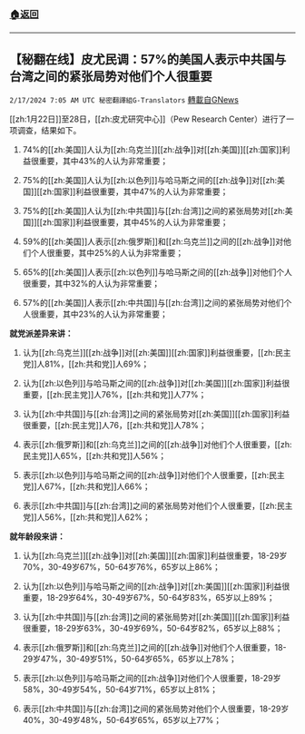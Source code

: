 ###  [:house:返回](README.md)
---


## 【秘翻在线】皮尤民调：57%的美国人表示中共国与台湾之间的紧张局势对他们个人很重要
`2/17/2024 7:05 AM UTC 秘密翻譯組G-Translators` [轉載自GNews](https://gnews.org/articles/2317949)

[[zh:1月22日]]至28日，[[zh:皮尤研究中心]]（Pew Research Center）进行了一项调查，结果如下。

1.  74%的[[zh:美国]]人认为[[zh:乌克兰]][[zh:战争]]对[[zh:美国]][[zh:国家]]利益很重要，其中43%的人认为非常重要；

2.  75%的[[zh:美国]]人认为[[zh:以色列]]与哈马斯之间的[[zh:战争]]对[[zh:美国]][[zh:国家]]利益很重要，其中47%的人认为非常重要；

3.  75%的[[zh:美国]]人认为[[zh:中共国]]与[[zh:台湾]]之间的紧张局势对[[zh:美国]][[zh:国家]]利益很重要，其中45%的人认为非常重要；

4.  59%的[[zh:美国]]人表示[[zh:俄罗斯]]和[[zh:乌克兰]]之间的[[zh:战争]]对他们个人很重要，其中25%的人认为非常重要；

5.  65%的[[zh:美国]]人表示[[zh:以色列]]与哈马斯之间的[[zh:战争]]对他们个人很重要，其中32%的人认为非常重要；

6.  57%的[[zh:美国]]人表示[[zh:中共国]]与[[zh:台湾]]之间的紧张局势对他们个人很重要，其中23%的人认为非常重要；

**就党派差异来讲：**

1.  认为[[zh:乌克兰]][[zh:战争]]对[[zh:美国]][[zh:国家]]利益很重要，[[zh:民主党]]人81%，[[zh:共和党]]人69%；

2.  认为[[zh:以色列]]与哈马斯之间的[[zh:战争]]对[[zh:美国]][[zh:国家]]利益很重要，[[zh:民主党]]人76%，[[zh:共和党]]人77%；

3.  认为[[zh:中共国]]与[[zh:台湾]]之间的紧张局势对[[zh:美国]][[zh:国家]]利益很重要，[[zh:民主党]]人76，[[zh:共和党]]人78%；

4.  表示[[zh:俄罗斯]]和[[zh:乌克兰]]之间的[[zh:战争]]对他们个人很重要，[[zh:民主党]]人65%，[[zh:共和党]]人56%；

5.  表示[[zh:以色列]]与哈马斯之间的[[zh:战争]]对他们个人很重要，[[zh:民主党]]人67%，[[zh:共和党]]人66%；

6.  表示[[zh:中共国]]与[[zh:台湾]]之间的紧张局势对他们个人很重要，[[zh:民主党]]人56%，[[zh:共和党]]人62%；

**就年龄段来讲：**

1.  认为[[zh:乌克兰]][[zh:战争]]对[[zh:美国]][[zh:国家]]利益很重要，18-29岁70%，30-49岁67%，50-64岁76%，65岁以上86%；

2.  认为[[zh:以色列]]与哈马斯之间的[[zh:战争]]对[[zh:美国]][[zh:国家]]利益很重要，18-29岁64%，30-49岁67%，50-64岁83%，65岁以上89%；

3.  认为[[zh:中共国]]与[[zh:台湾]]之间的紧张局势对[[zh:美国]][[zh:国家]]利益很重要，18-29岁63%，30-49岁69%，50-64岁82%，65岁以上88%；

4.  表示[[zh:俄罗斯]]和[[zh:乌克兰]]之间的[[zh:战争]]对他们个人很重要，18-29岁47%，30-49岁51%，50-64岁65%，65岁以上78%；

5.  表示[[zh:以色列]]与哈马斯之间的[[zh:战争]]对他们个人很重要，18-29岁58%，30-49岁54%，50-64岁71%，65岁以上81%；

6.  表示[[zh:中共国]]与[[zh:台湾]]之间的紧张局势对他们个人很重要，18-29岁40%，30-49岁48%，50-64岁65%，65岁以上77%；
